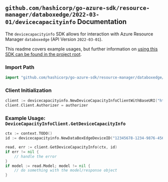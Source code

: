 
## `github.com/hashicorp/go-azure-sdk/resource-manager/databoxedge/2022-03-01/devicecapacityinfo` Documentation

The `devicecapacityinfo` SDK allows for interaction with Azure Resource Manager `databoxedge` (API Version `2022-03-01`).

This readme covers example usages, but further information on [using this SDK can be found in the project root](https://github.com/hashicorp/go-azure-sdk/tree/main/docs).

### Import Path

```go
import "github.com/hashicorp/go-azure-sdk/resource-manager/databoxedge/2022-03-01/devicecapacityinfo"
```


### Client Initialization

```go
client := devicecapacityinfo.NewDeviceCapacityInfoClientWithBaseURI("https://management.azure.com")
client.Client.Authorizer = authorizer
```


### Example Usage: `DeviceCapacityInfoClient.GetDeviceCapacityInfo`

```go
ctx := context.TODO()
id := devicecapacityinfo.NewDataBoxEdgeDeviceID("12345678-1234-9876-4563-123456789012", "example-resource-group", "dataBoxEdgeDeviceName")

read, err := client.GetDeviceCapacityInfo(ctx, id)
if err != nil {
	// handle the error
}
if model := read.Model; model != nil {
	// do something with the model/response object
}
```
